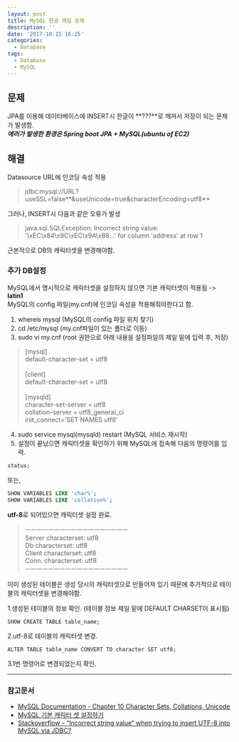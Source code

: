 ```yaml
---
layout: post
title: MySQL 한글 깨짐 문제
description: ''
date: '2017-10-15 16:25'
categories:
  - Database
tags:
  - Database
  - MySQL
---
```

## 문제
JPA를 이용해 데이터베이스에 INSERT시 한글이 **???**로 깨져서 저장이 되는 문제가 발생함. <br/>
___에러가 발생한 환경은 Spring boot JPA + MySQL(ubuntu of EC2)___


## 해결
Datasource URL에 인코딩 속성 적용
> jdbc:mysql://URL?useSSL=false**&useUnicode=true&characterEncoding=utf8**

그러나, INSERT시 다음과 같은 오류가 발생
>  java.sql.SQLException: Incorrect string value: '\xEC\x84\x9C\xEC\x9A\xB8...' for column 'address' at row 1

근본적으로 DB의 캐릭터셋을 변경해야함.

### 추가 DB설정
MySQL에서 명시적으로 캐릭터셋을 설정하지 않으면 기본 캐릭터셋이 적용됨 -> **latin1** <br/>
MySQL의 config 파일(my.cnf)에 인코딩 속성을 적용해줘야한다고 함. <br/>

1. whereis mysql (MySQL의 config 파일 위치 찾기) <br/>
2. cd /etc/mysql (my.cnf파일이 있는 폴더로 이동) <br/>
3. sudo vi my.cnf (root 권한으로 아래 내용을 설정파일의 제일 밑에 입력 후, 저장)


> [mysql] <br/>
> default-character-set = utf8 <br/><br/>
> [client] <br/>
> default-character-set = utf8 <br/><br/>
> [mysqld] <br/>
> character-set-server = utf8<br/>
> collation-server = utf8_general_ci<br/>
> init_connect='SET NAMES utf8'<br/>


4. sudo service mysql(mysqld) restart (MySQL 서비스 재시작) <br/>
5. 설정이 끝났으면 캐릭터셋을 확인하기 위해 MySQL에 접속해 다음의 명령어를 입력.

``` SQL
status;
```

또는,
``` SQL
SHOW VARIABLES LIKE 'char%';
SHOW VARIABLES LIKE 'collation%';
```
**utf-8**로 되어있으면 캐릭터셋 설정 완료.

> ㅡㅡㅡㅡㅡㅡㅡㅡㅡㅡㅡㅡㅡㅡㅡㅡㅡㅡ <br/>
> Server characterset: utf8 <br/>
> Db     characterset: utf8 <br/>
> Client characterset: utf8 <br/>
> Conn.  characterset: utf8 <br/>
> ㅡㅡㅡㅡㅡㅡㅡㅡㅡㅡㅡㅡㅡㅡㅡㅡㅡㅡ <br/>

이미 생성된 테이블은 생성 당시의 캐릭터셋으로 만들어져 있기 때문에 추가적으로 테이블의 캐릭터셋을 변경해야함. <br/>

1.생성된 테이블의 정보 확인. (테이블 정보 제일 밑에 DEFAULT CHARSET이 표시됨)

``` mysql
SHOW CREATE TABLE table_name;
```

2.utf-8로 테이블의 캐릭터셋 변경.

``` mysql
ALTER TABLE table_name CONVERT TO character SET utf8;
```

3.1번 명령어로 변경되었는지 확인.

--------------------------------

### 참고문서
* [MySQL Documentation - Chapter 10 Character Sets, Collations, Unicode](https://dev.mysql.com/doc/refman/5.7/en/charset.html)
* [MySQL 기본 캐릭터 셋 설정하기](https://www.lesstif.com/pages/viewpage.action?pageId=20775198)
* [Stackoverflow - “Incorrect string value” when trying to insert UTF-8 into MySQL via JDBC?](https://stackoverflow.com/questions/10957238/incorrect-string-value-when-trying-to-insert-utf-8-into-mysql-via-jdbc)

